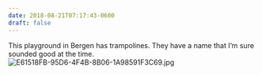 ```yaml
---
date: 2018-08-21T07:17:43-0600
draft: false
---
```




This playground in Bergen has trampolines. They have a name that I’m sure sounded good at the time. ![E61518FB-95D6-4F4B-8B06-1A98591F3C69.jpg](http://ianwhitney.micro.blog/uploads/2018/2538061306.jpg)



